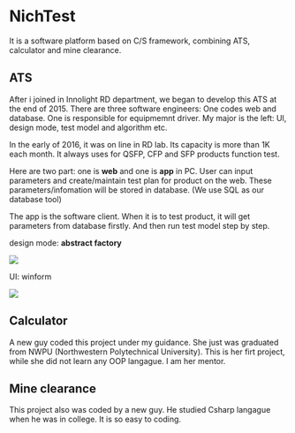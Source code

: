 # NichTest

It is a software platform based on C/S framework, combining ATS, calculator and mine clearance.

## ATS ##

After i joined in Innolight RD department, we began to develop this ATS at the end of 2015. There are three software engineers: One codes web and database. One is responsible for equipmemnt driver. My major is the left: UI, design mode, test model and algorithm etc.

In the early of 2016, it was on line in RD lab. Its capacity is more than 1K each month. It always uses for QSFP, CFP and SFP products function test. 

Here are two part: one is **web** and one is **app** in PC. User can input parameters and create/maintain test plan for product on the web. These parameters/infomation will be stored in database. (We use SQL as our database tool)

The app is the software client. When it is to test product, it will get parameters from database firstly. And then run test model step by step.

design mode: **abstract factory**

![](http://i.imgur.com/BB3BhcA.png)

UI: winform

![](http://i.imgur.com/38jlGTQ.png)


## Calculator ##

A new guy coded this project under my guidance. She just was graduated from NWPU (Northwestern Polytechnical University). This is her firt project, while she did not learn any OOP langague. I am her mentor.

## Mine clearance ##

This project also was coded by a new guy. He studied Csharp langague when he was in college. It is so easy to coding.
